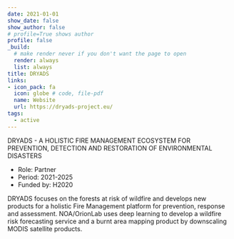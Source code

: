 ```yaml
---
date: 2021-01-01
show_date: false
show_author: false
# profile=True shows author
profile: false    
_build:
  # make render never if you don't want the page to open
  render: always
  list: always
title: DRYADS
links:
- icon_pack: fa
  icon: globe # code, file-pdf
  name: Website
  url: https://dryads-project.eu/
tags:
  - active
---
```


DRYADS - A HOLISTIC FIRE MANAGEMENT ECOSYSTEM FOR PREVENTION, DETECTION AND RESTORATION OF ENVIRONMENTAL DISASTERS 

- Role:       Partner 
- Period:     2021-2025
- Funded by:  H2020   
<!--more-->

DRYADS focuses on the forests at risk of wildfire and develops new products for a holistic Fire Management platform for prevention, response and assessment. NOA/OrionLab uses deep learning to develop a wildfire risk forecasting service and a burnt area mapping product by downscaling MODIS satellite products.
